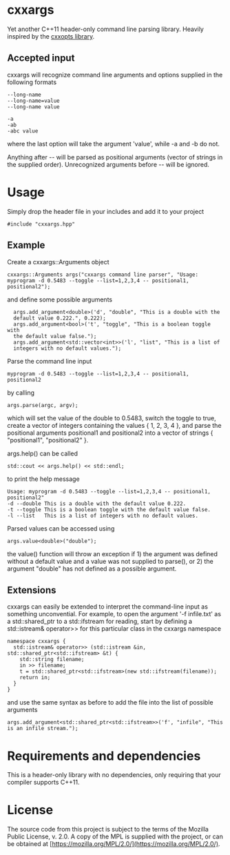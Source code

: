 # cxxargs
Yet another C++11 header-only command line parsing library. Heavily
inspired by the [cxxopts
library](https://github.com/jarro2783/cxxopts).

## Accepted input
cxxargs will recognize command line arguments and options supplied in
the following formats
```
--long-name
--long-name=value
--long-name value

-a
-ab
-abc value
```
where the last option will take the argument 'value', while -a and -b
do not.

Anything after -- will be parsed as positional arguments (vector of
strings in the supplied order). Unrecognized arguments before -- will
be ignored.

# Usage
Simply drop the header file in your includes and add it to your project
```
#include "cxxargs.hpp"
```
## Example
Create a cxxargs::Arguments object
```
cxxargs::Arguments args("cxxargs command line parser", "Usage:
myprogram -d 0.5483 --toggle --list=1,2,3,4 -- positional1, positional2");
```
and define some possible arguments
```
  args.add_argument<double>('d', "double", "This is a double with the
  default value 0.222.", 0.222);
  args.add_argument<bool>('t', "toggle", "This is a boolean toggle with
  the default value false.");
  args.add_argument<std::vector<int>>('l', "list", "This is a list of
  integers with no default values.");
```

Parse the command line input
```
myprogram -d 0.5483 --toggle --list=1,2,3,4 -- positional1, positional2
```
by calling
```
args.parse(argc, argv);
```
which will set the value of the double to 0.5483, switch the toggle to
true, create a vector of integers containing the values { 1, 2, 3,
4 }, and parse the positional arguments positional1 and positional2
into a vector of strings { "positional1", "positional2" }.

args.help() can be called
```
std::cout << args.help() << std::endl;
```
to print the help message
```
Usage: myprogram -d 0.5483 --toggle --list=1,2,3,4 -- positional1, positional2"
-d --double	This is a double with the default value 0.222.
-t --toggle	This is a boolean toggle with the default value false.
-l --list	This is a list of integers with no default values.
```

Parsed values can be accessed using
```
args.value<double>("double");
```
the value() function will throw an exception if 1) the argument was
defined without a default value and a value was not supplied to
parse(), or 2) the argument "double" has not defined as a
possible argument.

## Extensions
cxxargs can easily be extended to interpret the command-line input as something
unconvential. For example, to open the argument '-f infile.txt' as a
std::shared_ptr to a std::ifstream for reading, start by defining a std::istream&
operator>> for this particular class in the cxxargs namespace
```
namespace cxxargs {
  std::istream& operator>> (std::istream &in, std::shared_ptr<std::ifstream> &t) {
    std::string filename;
    in >> filename;
    t = std::shared_ptr<std::ifstream>(new std::ifstream(filename));
    return in;
  }
}
```
and use the same syntax as before to add the file
into the list of possible arguments
```
args.add_argument<std::shared_ptr<std::ifstream>>('f', "infile", "This is an infile stream.");
```

# Requirements and dependencies
This is a header-only library with no dependencies, only requiring
that your compiler supports C++11.

# License
The source code from this project is subject to the terms of the
Mozilla Public License, v. 2.0. A copy of the MPL is supplied with the
project, or can be obtained at
[https://mozilla.org/MPL/2.0/](https://mozilla.org/MPL/2.0/).
